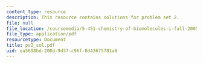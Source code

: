 ```yaml
---
content_type: resource
description: This resource contains solutions for problem set 2.
file: null
file_location: /coursemedia/5-451-chemistry-of-biomolecules-i-fall-2005/ea5698bd200d9d37c96f8d43675781a8_ps2_sol.pdf
file_type: application/pdf
resourcetype: Document
title: ps2_sol.pdf
uid: ea5698bd-200d-9d37-c96f-8d43675781a8
---
```

